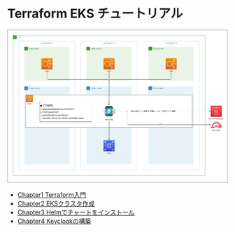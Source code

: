# Terraform EKS チュートリアル

![](docs/drawio/architecture.drawio.png)

- [Chapter1 Terraform入門](docs/chapter_01.md)
- [Chapter2 EKSクラスタ作成](docs/chapter_02.md)
- [Chapter3 Helmでチャートをインストール](docs/chapter_03.md)
- [Chapter4 Keycloakの構築](docs/chapter_04.md)
